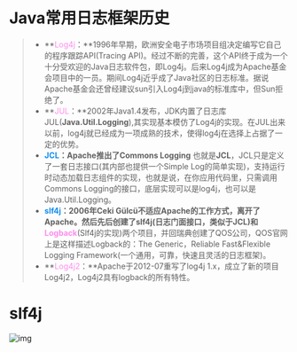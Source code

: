# Java常用日志框架历史



> - **<span style="color:#ff8cef">Log4j</span>：**1996年早期，欧洲安全电子市场项目组决定编写它自己的程序跟踪API(Tracing API)。经过不断的完善，这个API终于成为一个十分受欢迎的Java日志软件包，即Log4j。后来Log4j成为Apache基金会项目中的一员。期间Log4j近乎成了Java社区的日志标准。据说Apache基金会还曾经建议sun引入Log4j到java的标准库中，但Sun拒绝了。
> - **<span style="color:#ff8cef">JUL</span>：**2002年Java1.4发布，JDK内置了日志库JUL(**Java.Util.Logging**),其实现基本模仿了Log4j的实现。在JUL出来以前，log4j就已经成为一项成熟的技术，使得log4j在选择上占据了一定的优势。
> - **<span style="color:#118cef">JCL</span>：**Apache推出了**Commons Logging** 也就是**JCL**，JCL只是定义了一套日志接口(其内部也提供一个Simple Log的简单实现)，支持运行时动态加载日志组件的实现，也就是说，在你应用代码里，只需调用Commons Logging的接口，底层实现可以是log4j，也可以是Java.Util.Logging。
> - **<span style="color:#118cef">slf4j</span>：**2006年Ceki Gülcü不适应Apache的工作方式，离开了Apache。然后先后创建了slf4j(日志门面接口，类似于JCL)和**<span style="color:#ff8cef">Logback</span>**(Slf4j的实现)两个项目，并回瑞典创建了QOS公司，QOS官网上是这样描述Logback的：The Generic，Reliable Fast&Flexible Logging Framework(一个通用，可靠，快速且灵活的日志框架)。
> - **<span style="color:#ff8cef">Log4j2</span>：**Apache于2012-07重写了log4j 1.x，成立了新的项目Log4j2，Log4j2具有logback的所有特性。

# slf4j

![img](http://www.slf4j.org/images/legacy.png)